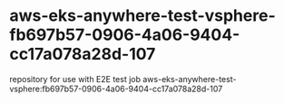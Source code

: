# aws-eks-anywhere-test-vsphere-fb697b57-0906-4a06-9404-cc17a078a28d-107
repository for use with E2E test job aws-eks-anywhere-test-vsphere:fb697b57-0906-4a06-9404-cc17a078a28d-107
